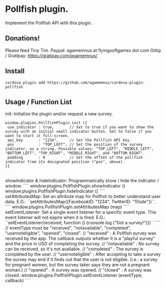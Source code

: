 Pollfish plugin.
==================

Implement the Pollfish API with this plugin.


Donations!
----------------------
Please feed Tiny Tim.
Paypal: agamemnus at flyingsoftgames dot com
Gittip / Gratipay: https://gratipay.com/agamemnus/

Install
----------------------
````
cordova plugin add https://github.com/agamemnus/cordova-plugin-pollfish
````

Usage / Function List
----------------------

init: Initialize the plugin and/or request a new survey.
````
window.plugins.PollfishPlugin.init ({
 use_indicator : true,       // Set to true if you want to show the survey with an initial small indicator button. Set to false if you want to start it full-screen.
 api_key       : "1234",     // Set the Pollfish API key.
 pos           : "TOP_LEFT", // Set the position of the survey indicator, as a string. Possible values: "TOP_LEFT", "MIDDLE_LEFT", "BOTTOM_LEFT", "TOP_RIGHT", "MIDDLE_RIGHT", and "BOTTOM_RIGHT".
 padding       : 0           // Set the offset of the pollfish indicator from its designated position ("pos", above).
}}
````
<br/>
showIndicator & hideIndicator: Programmatically show / hide the indicator / window.
````
window.plugins.PollfishPlugin.showIndicator ()
window.plugins.PollfishPlugin.hideIndicator ()
````
<br/>
setAttributesMap: Set an attribute map for Pollfish to better understand user data.
E.G.: ``setAttributesMap({FacebookID: "1234", TwitterID: "10sde"})``.
````
window.plugins.PollfishPlugin.setAttributesMap (map)
````
<br/>
setEventListener: Set a single event listener for a specific event type. This event listener will not expire when it is fired.
E.G.: ``setEventListener(received, function () {console.log ("Got a survey!")})``
````
 // eventType must be "received", "notavailable", "completed", "usernoteligible", "opened", "closed".
 // "received"        : A Pollfish survey was received by the app. The callback outputs whether it is a "playful survey" and the price in USD of completing the survey.
 // "notavailable"    : No survey can be received, so it's not available.
 // "completed"       : The survey is completed by the user.
 // "usernoteligible" : After accepting to take a survey the survey may end if it finds out that the user is not eligible. (i.e.: a survey for pregnant women, but the survey taker says they are not a pregnant woman.)
 // "opened"          : A survey was opened.
 // "closed"          : A survey was closed.
window.plugins.PollfishPlugin.setEventListener (eventType, callback)
````
